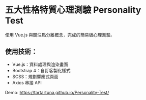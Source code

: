 # 五大性格特質心理測驗 Personality Test

使用 Vue.js 與關注點分離概念，完成的簡易版心理測驗。

## 使用技術：
* Vue.js：資料處理與渲染畫面
* Bootstrap 4：自訂客製化樣式
* SCSS：規劃響應式頁面
* Axios 串接 API

Demo: https://tartartuna.github.io/Personality-Test/
